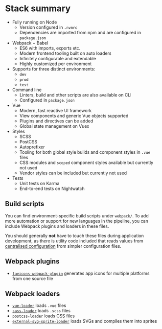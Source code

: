 
# Stack summary

- Fully running on Node
	- Version configured in `.nvmrc`
	- Dependencies are imported from npm and are configured in `package.json`
- Webpack + Babel
	- ES6 with imports, exports etc.
	- Modern frontend tooling built on auto loaders
	- Infinitely configurable and extendable
	- Highly customized per environment
- Supports for three distinct environments:
	- `dev`
	- `prod`
	- `test`
- Command line
	- Linters, build and other scripts are also available on CLI
	- Configured in `package.json`
- Vue
	- Modern, fast reactive UI framework
	- View components and generic Vue objects supported
	- Plugins and directives can be added
	- Global state management on Vuex
- Styles
	- SCSS
	- PostCSS
	- Autoprefixer
	- Tooling for both global style builds and component styles in `.vue` files
	- CSS modules and `scoped` component styles available but currently not used
	- Vendor styles can be included but currently not used
- Tests
	- Unit tests on Karma
	- End-to-end tests on Nightwatch

## Build scripts

You can find environment-specific build scripts under `webpack/`. To add more automation or support for new languages in the pipeline, you can include Webpack plugins and loaders in these files.

You should generally **not** have to touch these files during application development, as there is utility code included that reads values from [centralised configuration](../app/configuration.md) from simpler configuration files.

## Webpack plugins

- [`favicons-webpack-plugin`](https://github.com/jantimon/favicons-webpack-plugin) generates app icons for multiple platforms from one source file

## Webpack loaders

- [`vue-loader`](http://vue-loader.vuejs.org/en/) loads `.vue` files
- [`sass-loader`](https://github.com/webpack-contrib/sass-loader) loads `.scss` files
- [`postcss-loader`](https://github.com/postcss/postcss-loader) loads CSS files
- [`external-svg-sprite-loader`](https://www.npmjs.com/package/external-svg-sprite-loader) loads SVGs and compiles them into sprites
